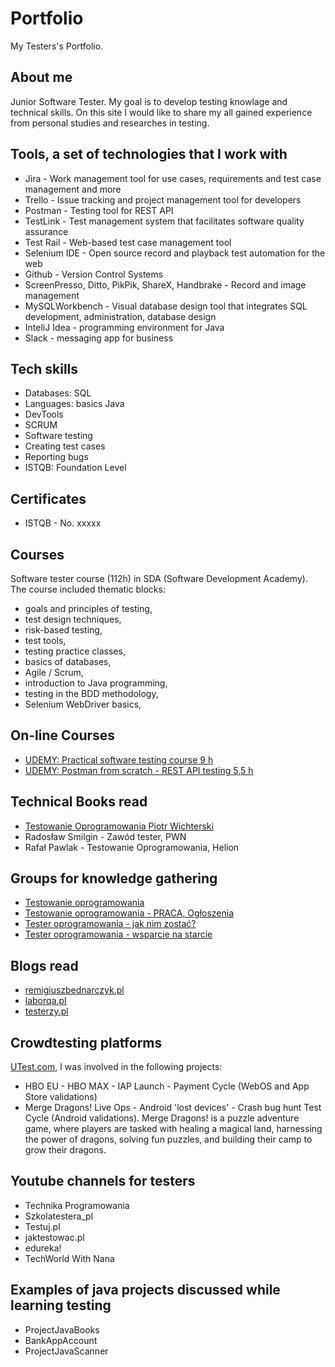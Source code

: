 # Portfolio

My Testers's Portfolio. 

## About me

Junior Software Tester. 
My goal is to develop testing knowlage and technical skills. 
On this site I would like to share my all gained experience from personal studies and researches in testing.  

## Tools, a set of technologies that I work with

* Jira - Work management tool for use cases, requirements and test case management and more
* Trello - Issue tracking and project management tool for developers
* Postman - Testing tool for REST API
* TestLink - Test management system that facilitates software quality assurance
* Test Rail - Web-based test case management tool
* Selenium IDE - Open source record and playback test automation for the web
* Github - Version Control Systems
* ScreenPresso, Ditto, PikPik, ShareX, Handbrake - Record and image management
* MySQLWorkbench - Visual database design tool that integrates SQL development, administration, database design
* InteliJ Idea - programming environment for Java
* Slack - messaging app for business

## Tech skills

* Databases: SQL
* Languages: basics Java
* DevTools
* SCRUM
* Software testing
* Creating test cases
* Reporting bugs
* ISTQB: Foundation Level

## Certificates 

* ISTQB - No. xxxxx
 
## Courses 

Software tester course (112h) in SDA (Software Development Academy). 
The course included thematic blocks:
   - goals and principles of testing,
   - test design techniques,
   - risk-based testing,
   - test tools,
   - testing practice classes,
   - basics of databases,
   - Agile / Scrum,
   - introduction to Java programming,
   - testing in the BDD methodology,
   - Selenium WebDriver basics,

## On-line Courses

* [UDEMY: Practical software testing course 9 h](https://www.udemy.com/course/praktyczny-kurs-testowania-oprogramowania)
* [UDEMY: Postman from scratch - REST API testing 5,5 h](https://www.udemy.com/course/postman-od-podstaw-testowanie-rest-api)


## Technical Books read

* [Testowanie Oprogramowania Piotr Wichterski](https://pwicherski.gitbook.io)
* Radosław Smilgin - Zawód tester, PWN
* Rafał Pawlak - Testowanie Oprogramowania, Helion


## Groups for knowledge gathering

* [Testowanie oprogramowania](https://www.facebook.com/groups/TestowanieOprogramowania)
* [Testowanie oprogramowania - PRACA, Ogłoszenia](https://www.facebook.com/groups/215557562210470/?ref=group_header)
* [Tester oprogramowania - jak nim zostać?](https://www.facebook.com/groups/531570473876610/?ref=group_header)
* [Tester oprogramowania - wsparcie na starcie](https://www.facebook.com/groups/testeroprogramowania/?ref=group_header)

## Blogs read

* [remigiuszbednarczyk.pl](https://remigiuszbednarczyk.pl)
* [laborqa.pl](https://laborqa.pl/)
* [testerzy.pl](https://testerzy.pl/)

## Crowdtesting platforms

[UTest.com](www.utest.com), I was involved in the following projects: 

* HBO EU - HBO MAX - IAP Launch - Payment Cycle (WebOS and App Store validations)
* Merge Dragons! Live Ops - Android 'lost devices' - Crash bug hunt Test Cycle (Android validations). 
Merge Dragons! is a puzzle adventure game, where players are tasked with healing a magical land, harnessing the power of dragons, solving fun puzzles, and building their camp to grow their dragons.

 
 ## Youtube channels for testers
* Technika Programowania
* Szkolatestera_pl
* Testuj.pl
* jaktestowac.pl
* edureka!
* TechWorld With Nana
 
 
## Examples of java projects discussed while learning testing

* ProjectJavaBooks
* BankAppAccount
* ProjectJavaScanner 

